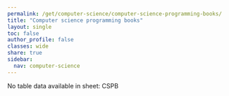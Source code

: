```yaml
---
permalink: /get/computer-science/computer-science-programming-books/
title: "Computer science programming books"
layout: single
toc: false
author_profile: false
classes: wide
share: true
sidebar:
  nav: computer-science
---
```


No table data available in sheet: CSPB
